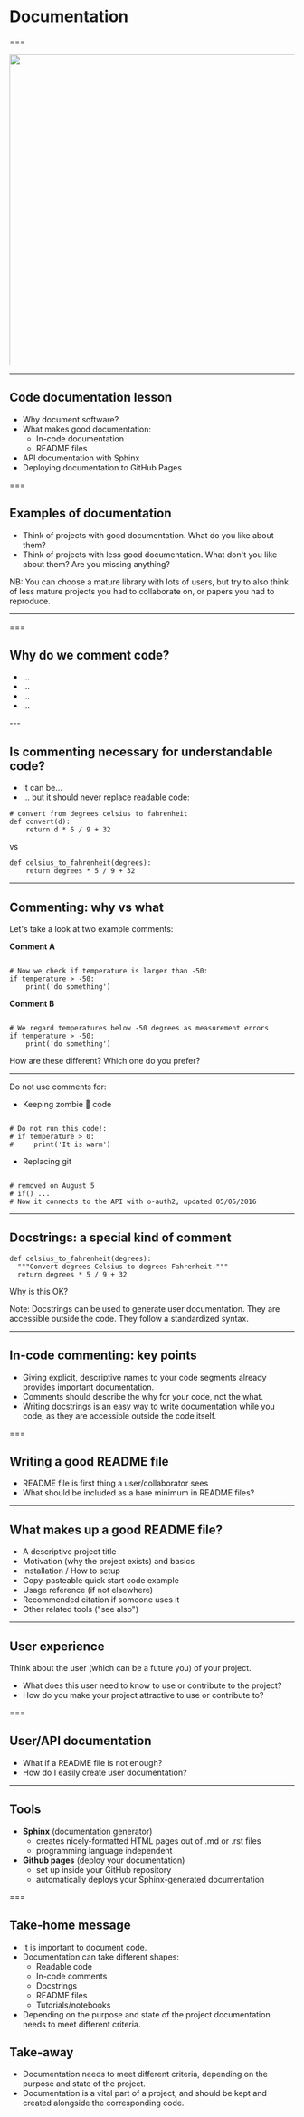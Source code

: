 <!--
title: Documentation
description: Day 3 Code Refinery TUSAIL
author: Luisa Orozco
version: 4.3.1
plugins: RevealMarkdown, RevealChalkboard, RevealHighlight, RevealMath.KaTeX, RevealMenu, RevealNotes, RevealSearch, RevealZoom
-->

<!-- .slide: data-state="blue_overlay yellow_flag yellow_strip purple_half_circle_bottom purple_blob right_e_top" data-background-video="./files/Mood video Homepage 2.mp4" data-background-video-loop data-background-video-muted="true" -->

# Documentation

===

<!-- .slide: data-state="standard" data-background="./files/whitebg.png"  -->

<img style="height: 550px;" src="./files/paint.png"/>

---

<!-- .slide: data-state="standard" data-background="./files/whitebg.png"  -->

## Code documentation lesson

+ Why document software?
+ What makes good documentation:
  + In-code documentation
  + README files
+ API documentation with Sphinx
+ Deploying documentation to GitHub Pages

===

<!-- .slide: data-state="standard" data-background="./files/whitebg.png"  -->

## Examples of documentation

+ Think of projects with good documentation.
      What do you like about them?
+ Think of projects with less good documentation.
      What don't you like about them? Are you missing anything?

<quotation>NB: You can choose a mature library with lots of users, but try to also think of less mature projects you had to collaborate on, or papers you had to reproduce.</quotation>

---

===

<!-- .slide: data-state="standard" data-background="./files/whitebg.png"  -->

## Why do we comment code?

<ul>
  <li contenteditable="true">...</li>
  <li contenteditable="true">...</li>
  <li contenteditable="true">...</li>
  <li contenteditable="true">...</li>

</ul>
---

<!-- .slide: data-state="standard" data-background="./files/whitebg.png"  -->

## Is commenting necessary for understandable code?

+ It can be...
+ ... but it should never replace readable code:

```python=
# convert from degrees celsius to fahrenheit
def convert(d):
    return d * 5 / 9 + 32
```
vs
```python=
def celsius_to_fahrenheit(degrees):
    return degrees * 5 / 9 + 32
```

---

<!-- .slide: data-state="standard" data-background="./files/whitebg.png"  -->

## Commenting: why vs what

Let's take a look at two example comments:

**Comment A**

<pre data-id="code-animation"><code style="overflow: hidden;" data-trim class="python">
# Now we check if temperature is larger than -50:
if temperature > -50:
    print('do something')
</code></pre>

**Comment B**

<pre data-id="code-animation"><code style="overflow: hidden;" data-trim class="python">
# We regard temperatures below -50 degrees as measurement errors
if temperature > -50:
    print('do something')
</code></pre>

How are these different? Which one do you prefer?

---

<!-- .slide: data-state="standard" data-background="./files/whitebg.png"  -->

Do not use comments for:

+ Keeping zombie 🧟 code
<pre data-id="code-animation"><code style="overflow: hidden;" data-trim class="python">
# Do not run this code!:
# if temperature > 0:
#     print('It is warm')
</code></pre>

<div class="fragment">
<ul>
  <li>Replacing git</li>
</ul>
<pre style="width: max-content;" data-id="code-animation"><code style="overflow: hidden;" data-trim class="python">
# removed on August 5
# if() ...
# Now it connects to the API with o-auth2, updated 05/05/2016
</code></pre>
</div>

---

<!-- .slide: data-state="standard" data-background="./files/whitebg.png"  -->

## Docstrings: a special kind of comment

```python=
def celsius_to_fahrenheit(degrees):
  """Convert degrees Celsius to degrees Fahrenheit."""
  return degrees * 5 / 9 + 32
```

Why is this OK?

Note:
Docstrings can be used to generate user documentation.
They are accessible outside the code.
They follow a standardized syntax.

---

<!-- .slide: data-state="standard" data-background="./files/whitebg.png"  -->

## In-code commenting: key points

+ Giving explicit, descriptive names to your code segments already provides important documentation.
+ Comments should describe the why for your code, not the what.
+ Writing docstrings is an easy way to write documentation while you code, as they are accessible outside the code itself.

===

<!-- .slide: data-state="standard" data-background="./files/whitebg.png"  -->

## Writing a good README file

+ README file is first thing a user/collaborator sees
+ What should be included as a bare minimum in README files?

---

<!-- .slide: data-state="standard" data-background="./files/whitebg.png"  -->

## What makes up a good README file?

+ A descriptive project title
+ Motivation (why the project exists) and basics
+ Installation / How to setup
+ Copy-pasteable quick start code example
+ Usage reference (if not elsewhere)
+ Recommended citation if someone uses it
+ Other related tools ("see also")

---

<!-- .slide: data-state="standard" data-background="./files/whitebg.png"  -->

## User experience

Think about the user (which can be a future you) of your project.

+ What does this user need to know to use or contribute to the project?
+ How do you make your project attractive to use or contribute to?

===

<!-- .slide: data-state="standard" data-background="./files/whitebg.png"  -->

## User/API documentation

+ What if a README file is not enough?
+ How do I easily create user documentation?

---

<!-- .slide: data-state="standard" data-background="./files/whitebg.png"  -->

## Tools

+ **Sphinx** (documentation generator)
  - creates nicely-formatted HTML pages out of .md or .rst files
  - programming language independent
+ **Github pages** (deploy your documentation)
  - set up inside your GitHub repository
  - automatically deploys your Sphinx-generated documentation

===

<!-- .slide: data-state="standard" data-background="./files/whitebg.png"  -->

## Take-home message

+ It is important to document code.
+ Documentation can take different shapes:
  + Readable code
  + In-code comments
  + Docstrings
  + README files
  + Tutorials/notebooks
+ Depending on the purpose and state of the project documentation needs to meet different criteria.



<!-- .slide: data-state="standard" data-background="./files/whitebg.png"  -->

## Take-away

+ Documentation needs to meet different criteria, depending on the purpose and state of the project.
+ Documentation is a vital part of a project, and should be kept and created alongside the corresponding code.

